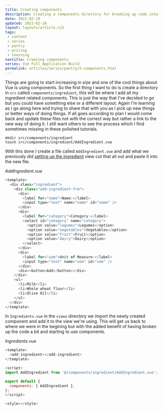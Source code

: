 ```yaml
---
title: Creating components
description: Creating a components directory for breaking up code into manageable chunks
date: 2021-02-18
updated: 2021-02-18
layout: layouts/article.njk
tags: 
 - content
 - series
 - pantry
 - writing
 - learning
navtitle: Creating components
series: Vue Full Application Build
permalink: articles/series/pantry/5-components.html
---
```


Things are going to start increasing in size and one of the cool things about Vue is using components. So the first thing I want to do is create a directory in `src` called `components/ingredient`, this will be where I add all my ingredient related components. This is just the way that I've decided to go but you could have something else or a different layout. Again I'm learning as I go along here and trying to share that with you as I pick up new things or better ways of doing things. If all goes according to plan I would come back and update these files not with the correct way but rather a link to the new way of doing it. I still want others to see the process which I find sometimes missing in these polished tutorials.

```
mkdir src/components/ingredient
touch src/components/ingredient/AddIngredient.vue
```

With this done I create a file called `AddIngredient.vue` and add what we previously did [setting up the ingredient](/articles/series/pantry/3-ingredients.html) view cut that all out and paste it into the new file.


*AddIngredient.vue*

```js
<template>
  <div class="ingredient">
    <div class="add-ingredient-frm">
      <div>
        <label for="name">Name:</label>
        <input type="text" name="name" id="name" />
      </div>
      <div>
        <label for="category">Category:</label>
        <select id="category" name="category">
          <option value="legumes">Legumes</option>
          <option value="vegetables">Vegetables</option>
          <option value="fruit">Fruit</option>
          <option value="dairy">Dairy</option>
        </select>
      </div>
      <div>
        <label for="uom">Unit of Measure:</label>
        <input type="text" name="uom" id="uom" />
      </div>
      <div><button>Add</button></div>
    </div>
    <ul>
      <li>Milk</li>
      <li>Whole wheat flour</li>
      <li>Olive Oil</li>
    </ul>
  </div>
</template>

```

In `Ingredients.vue` in the `views` directory we import the newly created component and add it to the view we're using. This will get us back to where we were in the begining but with the added benefit of having broken up the code a bit and starting to use components.


*Ingredients.vue*

```js
<template>
  <add-ingredient></add-ingredient>
</template>

<script>
import AddIngredient from '@/components/ingredient/AddIngredient.vue';

export default {
  components: { AddIngredient },
};
</script>

<style></style>
```
